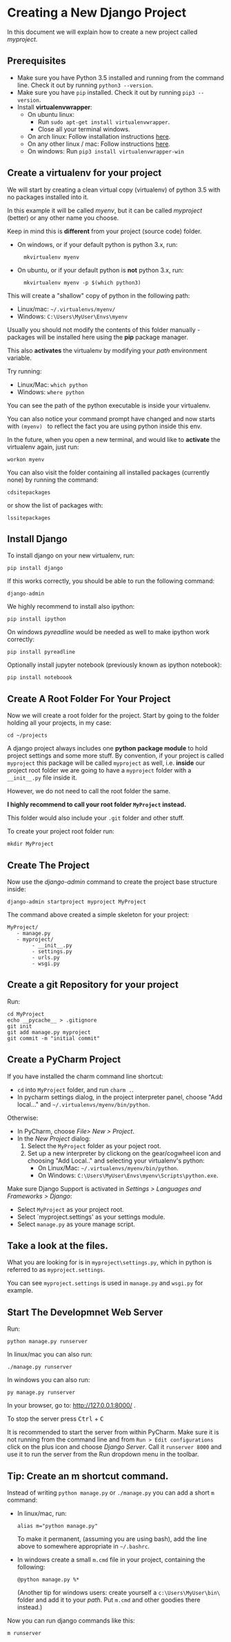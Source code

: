 # Creating a New Django Project

In this document we will explain how to create a new project called
*myproject*. 

## Prerequisites
* Make sure you have Python 3.5 installed and running from the command line. Check it out by running `python3 --version`.
* Make sure you have `pip` installed.  Check it out by running `pip3 --version`.
* Install **virtualenvwrapper**:
    * On ubuntu linux:
        * Run `sudo apt-get install virtualenvwrapper`.
        * Close all your terminal windows.
    * On arch linux: Follow installation instructions 
      [here](https://wiki.archlinux.org/index.php/Python/Virtualenv#Virtualenvwrapper).
    * On any other linux / mac: Follow instructions 
      [here](http://virtualenvwrapper.readthedocs.io/en/latest/install.html).
    * On windows: Run `pip3 install virtualenvwrapper-win`
     

## Create a virtualenv for your project
We will start by creating a clean virtual copy (virtualenv) of python 3.5 with
no packages installed into it.

In this example it will be called *myenv*, but it can be called *myproject*
(better) or any other name you choose.

Keep in mind this is **different** from your project (source code) folder.

* On windows, or if your default python is python 3.x, run:
     
        mkvirtualenv myenv

* On ubuntu, or if your default python is **not** python 3.x, run:
     
        mkvirtualenv myenv -p $(which python3)
     
This will create a "shallow" copy of python in the following path:

* Linux/mac: `~/.virtualenvs/myenv/`
* Windows: `C:\Users\MyUser\Envs\myenv`

Usually you should not modify the contents of this folder manually - packages
will be installed here using the **pip** package manager.

This also **activates** the virtualenv by modifying your *path* environment 
variable.

Try running:

* Linux/Mac: `which python`
* Windows: `where python`

You can see the path of the python executable is inside your virtualenv.

You can also notice your command prompt have changed and now starts with
`(myenv) ` to reflect the fact you are using python inside this env.

In the future, when you open a new terminal, and would like to **activate**
the virtualenv again, just run:

    workon myenv

You can also visit the folder containing all installed packages (currently 
none) by running the command:

    cdsitepackages
    
or show the list of packages with:

    lssitepackages

     
## Install Django

To install django on your new virtualenv, run:

    pip install django

If this works correctly, you should be able to run the following command:
 
    django-admin

We highly recommend to install also ipython:

    pip install ipython

On windows *pyreadline* would be needed as well to make ipython work correctly:

    pip install pyreadline

Optionally install jupyter notebook (previously known as ipython notebook):

    pip install noteboook


## Create A Root Folder For Your Project
Now we will create a root folder for the project.  Start by going to the folder holding all
your projects, in my case:

    cd ~/projects

A django project always includes one **python package module** to hold project
settings and some more stuff.  By convention, if your project is called
`myproject` this package will be called `myproject` as well, i.e. **inside**
our project root folder we are going to have a `myproject` folder with a 
`__init__.py` file inside it.

However, we do not need to call the root folder the same.

**I highly recommend to call your root folder `MyProject` instead.**

This folder would also include your `.git` folder and other stuff.

To create your project root folder run:

    mkdir MyProject

## Create The Project 

Now use the *django-admin* command to create the project base structure inside:

    django-admin startproject myproject MyProject
    
The command above created a simple skeleton for your project:

    MyProject/
       - manage.py
       - myproject/
            - __init__.py
            - settings.py
            - urls.py
            - wsgi.py

## Create a git Repository for your project 
Run:
    
    cd MyProject
    echo __pycache__ > .gitignore
    git init
    git add manage.py myproject
    git commit -m "initial commit"

            
## Create a PyCharm Project
If you have installed the charm command line shortcut:

* `cd` into `MyProject` folder, and run `charm .`.
* In pycharm settings dialog, in the project interpreter panel, choose
  "Add local..." and `~/.virtualenvs/myenv/bin/python`. 

Otherwise:

* In PyCharm, choose *File> New > Project*.
* In the *New Project* dialog:
    1. Select the `MyProject` folder as your poject root.
    2. Set up a new interpreter by clickong on the gear/cogwheel icon and
     choosing "Add Local.." and selecting your virtualenv's python:
        * On Linux/Mac: `~/.virtualenvs/myenv/bin/python`.
        * On Windows: `C:\Users\MyUser\Envs\myenv\Scripts\python.exe`.

Make sure Django Support is activated in *Settings > Languages and Frameworks >
Django*:

* Select `MyProject` as your project root.
* Select `myproject.settings' as your settings module.
* Select `manage.py` as youre manage script.

## Take a look at the files.
What you are looking for is in `myproject\settings.py`, which in python is 
referred to as `myproject.settings`.

You can see `myproject.settings` is used in `manage.py` and `wsgi.py` for
example.


## Start The Developmnet Web Server
Run:

    python manage.py runserver

In linux/mac you can also run:
    
    ./manage.py runserver

In windows you can also run:
    
    py manage.py runserver
    
In your browser, go to: <http://127.0.0.1:8000/> .
 
To stop the server press <kbd>Ctrl</kbd> + <kbd>C</kbd>

It is recommended to start the server from within PyCharm.  Make sure it is not
running from the command line and from `Run > Edit configurations` click on the
plus icon and choose *Django Server*.  Call it `runserver 8000` and use it to run the
server from the Run dropdown menu in the toolbar.


## Tip: Create an **m** shortcut command.
Instead of writing `python manage.py` or `./manage.py` you can add a short `m`
command:

*   In linux/mac, run:

        alias m="python manage.py"
    
    To make it permanent, (assuming you are using bash), add the line above to 
    somewhere appropriate in `~/.bashrc`.

*   In windows create a small `m.cmd` file in your project, containing the following:

        @python manage.py %*

    (Another tip for windows users: create yourself a `c:\Users\MyUser\bin\` folder
    and add it to your *path*.  Put `m.cmd` and other goodies there instead.)  

Now you can run django commands like this:

    m runserver